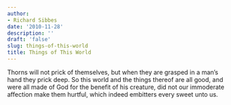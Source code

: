 ```yaml
---
author:
- Richard Sibbes
date: '2010-11-28'
description: ''
draft: 'false'
slug: things-of-this-world
title: Things of This World
---
```

Thorns will not prick of themselves, but when they are grasped in a man’s hand they prick deep. So this world and the things thereof are all good, and were all made of God for the benefit of his creature, did not our immoderate affection make them hurtful, which indeed embitters every sweet unto us.




